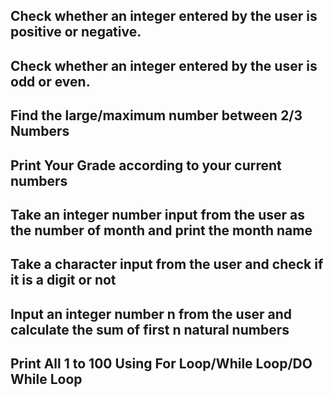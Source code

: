 ## Check whether an integer entered by the user is positive or negative.

## Check whether an integer entered by the user is odd or even.

## Find the large/maximum number between 2/3 Numbers

## Print Your Grade according to your current numbers

## Take an integer number input from the user as the number of month and print the month name

## Take a character input from the user and check if it is a digit or not

## Input an integer number n from the user and calculate the sum of first n natural numbers

## Print All 1 to 100 Using For Loop/While Loop/DO While Loop
